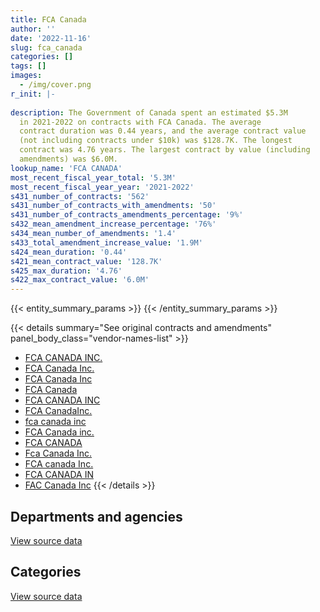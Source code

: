 ```yaml
---
title: FCA Canada
author: ''
date: '2022-11-16'
slug: fca_canada
categories: []
tags: []
images:
  - /img/cover.png
r_init: |-
  
description: The Government of Canada spent an estimated $5.3M
  in 2021-2022 on contracts with FCA Canada. The average
  contract duration was 0.44 years, and the average contract value
  (not including contracts under $10k) was $128.7K. The longest
  contract was 4.76 years. The largest contract by value (including
  amendments) was $6.0M.
lookup_name: 'FCA CANADA'
most_recent_fiscal_year_total: '5.3M'
most_recent_fiscal_year_year: '2021-2022'
s431_number_of_contracts: '562'
s431_number_of_contracts_with_amendments: '50'
s431_number_of_contracts_amendments_percentage: '9%'
s432_mean_amendment_increase_percentage: '76%'
s434_mean_number_of_amendments: '1.4'
s433_total_amendment_increase_value: '1.9M'
s424_mean_duration: '0.44'
s421_mean_contract_value: '128.7K'
s425_max_duration: '4.76'
s422_max_contract_value: '6.0M'
---
```


<script src="/rmarkdown-libs/htmlwidgets/htmlwidgets.js"></script>
<link href="/rmarkdown-libs/datatables-css/datatables-crosstalk.css" rel="stylesheet" />
<script src="/rmarkdown-libs/datatables-binding/datatables.js"></script>
<script src="/rmarkdown-libs/jquery/jquery-3.6.0.min.js"></script>
<link href="/rmarkdown-libs/dt-core-bootstrap/css/dataTables.bootstrap.min.css" rel="stylesheet" />
<link href="/rmarkdown-libs/dt-core-bootstrap/css/dataTables.bootstrap.extra.css" rel="stylesheet" />
<script src="/rmarkdown-libs/dt-core-bootstrap/js/jquery.dataTables.min.js"></script>
<script src="/rmarkdown-libs/dt-core-bootstrap/js/dataTables.bootstrap.min.js"></script>
<link href="/rmarkdown-libs/crosstalk/css/crosstalk.min.css" rel="stylesheet" />
<script src="/rmarkdown-libs/crosstalk/js/crosstalk.min.js"></script>
<script src="/rmarkdown-libs/htmlwidgets/htmlwidgets.js"></script>
<link href="/rmarkdown-libs/datatables-css/datatables-crosstalk.css" rel="stylesheet" />
<script src="/rmarkdown-libs/datatables-binding/datatables.js"></script>
<script src="/rmarkdown-libs/jquery/jquery-3.6.0.min.js"></script>
<link href="/rmarkdown-libs/dt-core-bootstrap/css/dataTables.bootstrap.min.css" rel="stylesheet" />
<link href="/rmarkdown-libs/dt-core-bootstrap/css/dataTables.bootstrap.extra.css" rel="stylesheet" />
<script src="/rmarkdown-libs/dt-core-bootstrap/js/jquery.dataTables.min.js"></script>
<script src="/rmarkdown-libs/dt-core-bootstrap/js/dataTables.bootstrap.min.js"></script>
<link href="/rmarkdown-libs/crosstalk/css/crosstalk.min.css" rel="stylesheet" />
<script src="/rmarkdown-libs/crosstalk/js/crosstalk.min.js"></script>

{{< entity_summary_params >}}
{{< /entity_summary_params >}}

{{< details summary="See original contracts and amendments" panel_body_class="vendor-names-list" >}}
- [FCA CANADA INC.](https://search.open.canada.ca/en/ct/?sort=contract_value_f%20desc&page=1&search_text=%22FCA%20CANADA%20INC.%22)
- [FCA Canada Inc.](https://search.open.canada.ca/en/ct/?sort=contract_value_f%20desc&page=1&search_text=%22FCA%20Canada%20Inc.%22)
- [FCA Canada Inc](https://search.open.canada.ca/en/ct/?sort=contract_value_f%20desc&page=1&search_text=%22FCA%20Canada%20Inc%22)
- [FCA Canada](https://search.open.canada.ca/en/ct/?sort=contract_value_f%20desc&page=1&search_text=%22FCA%20Canada%22)
- [FCA CANADA INC](https://search.open.canada.ca/en/ct/?sort=contract_value_f%20desc&page=1&search_text=%22FCA%20CANADA%20INC%22)
- [FCA CanadaInc.](https://search.open.canada.ca/en/ct/?sort=contract_value_f%20desc&page=1&search_text=%22FCA%20CanadaInc.%22)
- [fca canada inc](https://search.open.canada.ca/en/ct/?sort=contract_value_f%20desc&page=1&search_text=%22fca%20canada%20inc%22)
- [FCA Canada inc.](https://search.open.canada.ca/en/ct/?sort=contract_value_f%20desc&page=1&search_text=%22FCA%20Canada%20inc.%22)
- [FCA CANADA](https://search.open.canada.ca/en/ct/?sort=contract_value_f%20desc&page=1&search_text=%22FCA%20CANADA%22)
- [Fca Canada Inc.](https://search.open.canada.ca/en/ct/?sort=contract_value_f%20desc&page=1&search_text=%22Fca%20Canada%20Inc.%22)
- [FCA canada Inc.](https://search.open.canada.ca/en/ct/?sort=contract_value_f%20desc&page=1&search_text=%22FCA%20canada%20Inc.%22)
- [FCA CANADA IN](https://search.open.canada.ca/en/ct/?sort=contract_value_f%20desc&page=1&search_text=%22FCA%20CANADA%20IN%22)
- [FAC Canada Inc](https://search.open.canada.ca/en/ct/?sort=contract_value_f%20desc&page=1&search_text=%22FAC%20Canada%20Inc%22)
{{< /details >}}

## Departments and agencies

<div id="htmlwidget-1" style="width:100%;height:auto;" class="datatables html-widget"></div>
<script type="application/json" data-for="htmlwidget-1">{"x":{"style":"bootstrap","filter":"none","vertical":false,"data":[["<a href=\"/departments/aafc-aac/\">Agriculture and Agri-Food Canada<\/a>","<a href=\"/departments/aandc-aadnc/\">Crown-Indigenous Relations and Northern Affairs Canada<\/a>","<a href=\"/departments/cbsa-asfc/\">Canada Border Services Agency<\/a>","<a href=\"/departments/cgc-ccg/\">Canadian Grain Commission<\/a>","<a href=\"/departments/cra-arc/\">Canada Revenue Agency<\/a>","<a href=\"/departments/csc-scc/\">Correctional Service of Canada<\/a>","<a href=\"/departments/dfatd-maecd/\">Global Affairs Canada<\/a>","<a href=\"/departments/dnd-mdn/\">National Defence<\/a>","<a href=\"/departments/ec/\">Environment and Climate Change Canada<\/a>","<a href=\"/departments/hc-sc/\">Health Canada<\/a>","<a href=\"/departments/ic/\">Innovation, Science and Economic Development Canada<\/a>","<a href=\"/departments/isc-sac/\">Indigenous Services Canada<\/a>","<a href=\"/departments/nrc-cnrc/\">National Research Council Canada<\/a>","<a href=\"/departments/nrcan-rncan/\">Natural Resources Canada<\/a>","<a href=\"/departments/osgg-bsgg/\">Office of the Secretary to the Governor General<\/a>","<a href=\"/departments/pc/\">Parks Canada<\/a>","<a href=\"/departments/phac-aspc/\">Public Health Agency of Canada<\/a>","<a href=\"/departments/ppsc-sppc/\">Public Prosecution Service of Canada<\/a>","<a href=\"/departments/pwgsc-tpsgc/\">Public Services and Procurement Canada<\/a>","<a href=\"/departments/rcmp-grc/\">Royal Canadian Mounted Police<\/a>","<a href=\"/departments/ssc-spc/\">Shared Services Canada<\/a>","<a href=\"/departments/tc/\">Transport Canada<\/a>","<a href=\"/departments/tsb-bst/\">Transportation Safety Board of Canada<\/a>","<a href=\"/departments/vac-acc/\">Veterans Affairs Canada<\/a>"],[300327.59,65480.1,null,53268.74,159673.6,1150263.09,60606,4791857.67,39819.33,111012.6,82858.53,65480.1,null,144145.3,34322.15,883687.71,null,null,null,8545529.96,312094.46,90368.83,28106,null],[143570.85,null,462850.96,null,57233.37,453417.41,null,2106969.37,79807.83,null,null,161780.75,60000.74,77458.26,null,809157.36,null,null,57909.6,8468249.83,72406.22,null,null,null],[null,null,454561.71,105854.94,106215.52,380584.51,null,3866746.26,249658.02,180602.25,null,792749.68,171981.48,182836.26,56164.39,567000.92,44268.83,null,195653.59,8233186.1,35638.95,null,null,32766.95],[null,null,null,null,68407.88,211748.14,41708,1320985.49,null,257716.16,null,null,null,null,null,17965.56,null,41281.07,40305.83,3155032.46,130855.82,null,null,null]],"container":"<table class=\"table table-striped table-hover row-border order-column display\">\n  <thead>\n    <tr>\n      <th>Department<\/th>\n      <th>2018-2019<\/th>\n      <th>2019-2020<\/th>\n      <th>2020-2021<\/th>\n      <th>2021-2022<\/th>\n    <\/tr>\n  <\/thead>\n<\/table>","options":{"order":[[4,"desc"]],"pageLength":10,"autoWidth":true,"columnDefs":[{"targets":1,"render":"function(data, type, row, meta) {\n    return type !== 'display' ? data : DTWidget.formatCurrency(data, \"$\", 2, 3, \",\", \".\", true, null);\n  }"},{"targets":2,"render":"function(data, type, row, meta) {\n    return type !== 'display' ? data : DTWidget.formatCurrency(data, \"$\", 2, 3, \",\", \".\", true, null);\n  }"},{"targets":3,"render":"function(data, type, row, meta) {\n    return type !== 'display' ? data : DTWidget.formatCurrency(data, \"$\", 2, 3, \",\", \".\", true, null);\n  }"},{"targets":4,"render":"function(data, type, row, meta) {\n    return type !== 'display' ? data : DTWidget.formatCurrency(data, \"$\", 2, 3, \",\", \".\", true, null);\n  }"},{"width":"16%","targets":[1,2,3,4]},{"className":"dt-right","targets":[1,2,3,4]}],"orderClasses":false}},"evals":["options.columnDefs.0.render","options.columnDefs.1.render","options.columnDefs.2.render","options.columnDefs.3.render"],"jsHooks":[]}</script>
<p class="text-right">
<a href="https://github.com/GoC-Spending/contracts-data/tree/main/data/out/vendors/fca_canada/summary_by_fiscal_year_by_department.csv" class="source-data-link btn btn-link">View source data</a>
</p>

## Categories

<div id="htmlwidget-2" style="width:100%;height:auto;" class="datatables html-widget"></div>
<script type="application/json" data-for="htmlwidget-2">{"x":{"style":"bootstrap","filter":"none","vertical":false,"data":[["<a href=\"/categories/defence/\">Defence<\/a>","<a href=\"/categories/transportation_and_logistics/\">Transportation and logistics<\/a>","<a href=\"/categories/industrial_products_and_services/\">Industrial products and services<\/a>"],[4766987.37,12127044.08,24870.3],[2106969.37,10903843.18,null],[3866746.26,11750831.3,38892.79],[1320985.49,3965020.93,null]],"container":"<table class=\"table table-striped table-hover row-border order-column display\">\n  <thead>\n    <tr>\n      <th>Category<\/th>\n      <th>2018-2019<\/th>\n      <th>2019-2020<\/th>\n      <th>2020-2021<\/th>\n      <th>2021-2022<\/th>\n    <\/tr>\n  <\/thead>\n<\/table>","options":{"order":[[4,"desc"]],"dom":"t","pageLength":30,"autoWidth":true,"columnDefs":[{"targets":1,"render":"function(data, type, row, meta) {\n    return type !== 'display' ? data : DTWidget.formatCurrency(data, \"$\", 2, 3, \",\", \".\", true, null);\n  }"},{"targets":2,"render":"function(data, type, row, meta) {\n    return type !== 'display' ? data : DTWidget.formatCurrency(data, \"$\", 2, 3, \",\", \".\", true, null);\n  }"},{"targets":3,"render":"function(data, type, row, meta) {\n    return type !== 'display' ? data : DTWidget.formatCurrency(data, \"$\", 2, 3, \",\", \".\", true, null);\n  }"},{"targets":4,"render":"function(data, type, row, meta) {\n    return type !== 'display' ? data : DTWidget.formatCurrency(data, \"$\", 2, 3, \",\", \".\", true, null);\n  }"},{"width":"16%","targets":[1,2,3,4]},{"className":"dt-right","targets":[1,2,3,4]}],"orderClasses":false,"lengthMenu":[10,25,30,50,100]}},"evals":["options.columnDefs.0.render","options.columnDefs.1.render","options.columnDefs.2.render","options.columnDefs.3.render"],"jsHooks":[]}</script>
<p class="text-right">
<a href="https://github.com/GoC-Spending/contracts-data/tree/main/data/out/vendors/fca_canada/summary_by_fiscal_year_by_category.csv" class="source-data-link btn btn-link">View source data</a>
</p>
